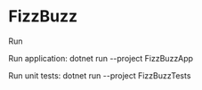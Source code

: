 # FizzBuzz

Run 

Run application:
dotnet run --project FizzBuzzApp

Run unit tests:
dotnet run --project FizzBuzzTests
